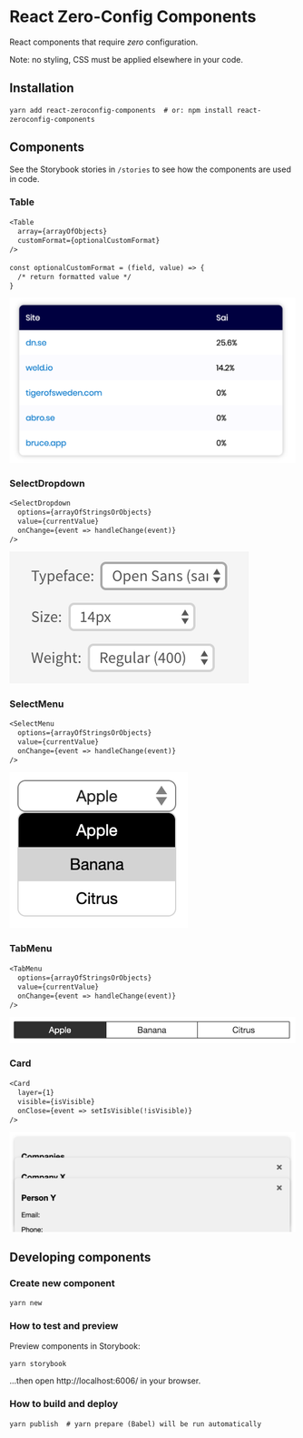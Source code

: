 # React Zero-Config Components

React components that require _zero_ configuration.

Note: no styling, CSS must be applied elsewhere in your code.


## Installation

    yarn add react-zeroconfig-components  # or: npm install react-zeroconfig-components


## Components

See the Storybook stories in `/stories` to see how the components are used in code.


### Table

    <Table
      array={arrayOfObjects}
      customFormat={optionalCustomFormat}
    />

    const optionalCustomFormat = (field, value) => {
      /* return formatted value */
    }

![Table](docs/Table.png)

### SelectDropdown

    <SelectDropdown
      options={arrayOfStringsOrObjects}
      value={currentValue}
      onChange={event => handleChange(event)}
    />

![SelectDropdown](docs/SelectDropdown.png)

### SelectMenu

    <SelectMenu
      options={arrayOfStringsOrObjects}
      value={currentValue}
      onChange={event => handleChange(event)}
    />

![SelectMenu](docs/SelectMenu.png)

### TabMenu

    <TabMenu
      options={arrayOfStringsOrObjects}
      value={currentValue}
      onChange={event => handleChange(event)}
    />

![TabMenu](docs/TabMenu.png)

### Card

    <Card
      layer={1}
      visible={isVisible}
      onClose={event => setIsVisible(!isVisible)}
    />

![Card](docs/Card.png)


## Developing components

### Create new component

    yarn new

### How to test and preview

Preview components in Storybook:

    yarn storybook

...then open http://localhost:6006/ in your browser.

### How to build and deploy

    yarn publish  # yarn prepare (Babel) will be run automatically
